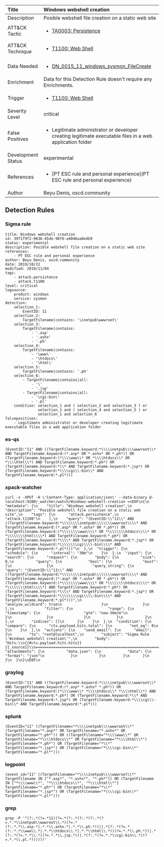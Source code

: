 | Title                | Windows webshell creation                                                                                                                                                 |
|:---------------------|:------------------------------------------------------------------------------------------------------------------------------------------------------------|
| Description          | Posible webshell file creation on a static web site                                                                                                                                           |
| ATT&amp;CK Tactic    |  <ul><li>[TA0003: Persistence](https://attack.mitre.org/tactics/TA0003)</li></ul>  |
| ATT&amp;CK Technique | <ul><li>[T1100: Web Shell](https://attack.mitre.org/techniques/T1100)</li></ul>  |
| Data Needed          | <ul><li>[DN_0015_11_windows_sysmon_FileCreate](../Data_Needed/DN_0015_11_windows_sysmon_FileCreate.md)</li></ul>  |
| Enrichment           |  Data for this Detection Rule doesn't require any Enrichments.  |
| Trigger              | <ul><li>[T1100: Web Shell](../Triggers/T1100.md)</li></ul>  |
| Severity Level       | critical |
| False Positives      | <ul><li>Legitimate administrator or developer creating legitimate executable files in a web application folder</li></ul>  |
| Development Status   | experimental |
| References           | <ul><li>[PT ESC rule and personal experience](PT ESC rule and personal experience)</li></ul>  |
| Author               | Beyu Denis, oscd.community |


## Detection Rules

### Sigma rule

```
title: Windows webshell creation
id: 39f1f9f2-9636-45de-98f6-a4046aa8e4b9
status: experimental
description: Posible webshell file creation on a static web site
references:
    - PT ESC rule and personal experience
author: Beyu Denis, oscd.community
date: 2019/10/22
modified: 2019/11/04
tags:
    - attack.persistence
    - attack.t1100
level: critical
logsource:
    product: windows
    service: sysmon
detection:
    selection_1:
        EventID: 11
    selection_2:
        TargetFilename|contains: '\inetpub\wwwroot\'
    selection_3:        
        TargetFilename|contains:
            - '.asp'
            - '.ashx'
            - '.ph'
    selection_4: 
        TargetFilename|contains:
            - '\www\'
            - '\htdocs\'
            - '\html\'
    selection_5:
        TargetFilename|contains: '.ph'
    selection_6:
        - TargetFilename|contains|all: 
            - '\'
            - '.jsp'
        - TargetFilename|contains|all: 
            - '\cgi-bin\'
            - '.pl'
    condition: selection_1 and ( selection_2 and selection_3 ) or
               selection_1 and ( selection_4 and selection_5 ) or
               selection_1 and selection_6
falsepositives:
    - Legitimate administrator or developer creating legitimate executable files in a web application folder

```





### es-qs
    
```
(EventID:"11" AND ((TargetFilename.keyword:*\\\\inetpub\\\\wwwroot\\* AND TargetFilename.keyword:(*.asp* OR *.ashx* OR *.ph*)) OR (TargetFilename.keyword:(*\\\\www\\* OR *\\\\htdocs\\* OR *\\\\html\\*) AND TargetFilename.keyword:*.ph*) OR (TargetFilename.keyword:*\\* AND TargetFilename.keyword:*.jsp*) OR (TargetFilename.keyword:*\\\\cgi\\-bin\\* AND TargetFilename.keyword:*.pl*)))
```


### xpack-watcher
    
```
curl -s -XPUT -H \'Content-Type: application/json\' --data-binary @- localhost:9200/_watcher/watch/Windows-webshell-creation <<EOF\n{\n  "metadata": {\n    "title": "Windows webshell creation",\n    "description": "Posible webshell file creation on a static web site",\n    "tags": [\n      "attack.persistence",\n      "attack.t1100"\n    ],\n    "query": "(EventID:\\"11\\" AND ((TargetFilename.keyword:*\\\\\\\\inetpub\\\\\\\\wwwroot\\\\* AND TargetFilename.keyword:(*.asp* OR *.ashx* OR *.ph*)) OR (TargetFilename.keyword:(*\\\\\\\\www\\\\* OR *\\\\\\\\htdocs\\\\* OR *\\\\\\\\html\\\\*) AND TargetFilename.keyword:*.ph*) OR (TargetFilename.keyword:*\\\\* AND TargetFilename.keyword:*.jsp*) OR (TargetFilename.keyword:*\\\\\\\\cgi\\\\-bin\\\\* AND TargetFilename.keyword:*.pl*)))"\n  },\n  "trigger": {\n    "schedule": {\n      "interval": "30m"\n    }\n  },\n  "input": {\n    "search": {\n      "request": {\n        "body": {\n          "size": 0,\n          "query": {\n            "bool": {\n              "must": [\n                {\n                  "query_string": {\n                    "query": "(EventID:\\"11\\" AND ((TargetFilename.keyword:*\\\\\\\\inetpub\\\\\\\\wwwroot\\\\* AND TargetFilename.keyword:(*.asp* OR *.ashx* OR *.ph*)) OR (TargetFilename.keyword:(*\\\\\\\\www\\\\* OR *\\\\\\\\htdocs\\\\* OR *\\\\\\\\html\\\\*) AND TargetFilename.keyword:*.ph*) OR (TargetFilename.keyword:*\\\\* AND TargetFilename.keyword:*.jsp*) OR (TargetFilename.keyword:*\\\\\\\\cgi\\\\-bin\\\\* AND TargetFilename.keyword:*.pl*)))",\n                    "analyze_wildcard": true\n                  }\n                }\n              ],\n              "filter": {\n                "range": {\n                  "timestamp": {\n                    "gte": "now-30m/m"\n                  }\n                }\n              }\n            }\n          }\n        },\n        "indices": []\n      }\n    }\n  },\n  "condition": {\n    "compare": {\n      "ctx.payload.hits.total": {\n        "not_eq": 0\n      }\n    }\n  },\n  "actions": {\n    "send_email": {\n      "email": {\n        "to": "root@localhost",\n        "subject": "Sigma Rule \'Windows webshell creation\'",\n        "body": "Hits:\\n{{#ctx.payload.hits.hits}}{{_source}}\\n================================================================================\\n{{/ctx.payload.hits.hits}}",\n        "attachments": {\n          "data.json": {\n            "data": {\n              "format": "json"\n            }\n          }\n        }\n      }\n    }\n  }\n}\nEOF\n
```


### graylog
    
```
(EventID:"11" AND ((TargetFilename.keyword:*\\\\inetpub\\\\wwwroot\\* AND TargetFilename.keyword:(*.asp* *.ashx* *.ph*)) OR (TargetFilename.keyword:(*\\\\www\\* *\\\\htdocs\\* *\\\\html\\*) AND TargetFilename.keyword:*.ph*) OR (TargetFilename.keyword:*\\* AND TargetFilename.keyword:*.jsp*) OR (TargetFilename.keyword:*\\\\cgi\\-bin\\* AND TargetFilename.keyword:*.pl*)))
```


### splunk
    
```
(EventID="11" ((TargetFilename="*\\\\inetpub\\\\wwwroot\\*" (TargetFilename="*.asp*" OR TargetFilename="*.ashx*" OR TargetFilename="*.ph*")) OR ((TargetFilename="*\\\\www\\*" OR TargetFilename="*\\\\htdocs\\*" OR TargetFilename="*\\\\html\\*") TargetFilename="*.ph*") OR (TargetFilename="*\\*" TargetFilename="*.jsp*") OR (TargetFilename="*\\\\cgi-bin\\*" TargetFilename="*.pl*")))
```


### logpoint
    
```
(event_id="11" ((TargetFilename="*\\\\inetpub\\\\wwwroot\\*" TargetFilename IN ["*.asp*", "*.ashx*", "*.ph*"]) OR (TargetFilename IN ["*\\\\www\\*", "*\\\\htdocs\\*", "*\\\\html\\*"] TargetFilename="*.ph*") OR (TargetFilename="*\\*" TargetFilename="*.jsp*") OR (TargetFilename="*\\\\cgi-bin\\*" TargetFilename="*.pl*")))
```


### grep
    
```
grep -P '^(?:.*(?=.*11)(?=.*(?:.*(?:.*(?:.*(?=.*.*\\inetpub\\wwwroot\\.*)(?=.*(?:.*.*\\.asp.*|.*.*\\.ashx.*|.*.*\\.ph.*)))|.*(?:.*(?=.*(?:.*.*\\www\\.*|.*.*\\htdocs\\.*|.*.*\\html\\.*))(?=.*.*\\.ph.*))|.*(?:.*(?=.*.*\\.*)(?=.*.*\\.jsp.*))|.*(?:.*(?=.*.*\\cgi-bin\\.*)(?=.*.*\\.pl.*))))))'
```



